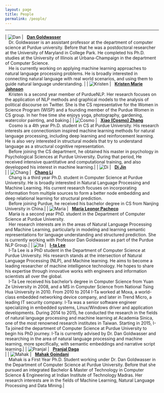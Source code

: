 ```yaml
---
layout: page
title: People
permalink: /people/
---
```


---

| ![Dan][Danphoto] | &nbsp;&nbsp;[**Dan Goldwasser**][Danweb] <br> &nbsp;&nbsp; Dr. Goldwasser is an assistant professor at the department of computer science at Purdue university. Before that he was a postdoctoral researcher at the University of Maryland in College Park. He completed his Ph.D. studies at the University of Illinois at Urbana-Champaign in the department of Computer Science. <br> &nbsp;&nbsp; He is currently working on applying machine learning approaches to natural language processing problems. He is broadly interested in connecting natural language with real world scenarios, and using them to guide natural language understanding. |
| ![Kristen][Kristenphoto] | &nbsp;&nbsp;[**Kristen Marie Johnson**][Kristenweb] <br> &nbsp;&nbsp; Kristen is a second year member of PurdueNLP. Her research focuses on the application of NLP methods and graphical models to the analysis of political discourse on Twitter. She is the CS representative for the Women in Science Program (WISP) and a founding member of the Purdue Women in CS group. In her free time she enjoys yoga, photography, gardening, watercolor painting, and baking.|
| ![Cosmo][Cosmophoto] | &nbsp;&nbsp;[**Xiao (Cosmo) Zhang**][Cosmoweb] <br> &nbsp;&nbsp; Cosmo is a 4th year Ph.D. student in CS at Purdue University. His research interests are connectionism inspired machine learning methods for natural language processing, including deep learning and reinforcement learning. He is also very interested in structural models that try to understand language as a structural cognitive representation. <br> &nbsp;&nbsp; Before joining the CS department, he obtained his master in psychology in Psychological Sciences at Purdue University. During that period, He received intensive quantitative and computational training, and also developped his interest in machine learning.|
| ![Di][Diphoto] | &nbsp;&nbsp;[**Di Jin**][Diweb] <br> |
| ![Chang][Changphoto] | &nbsp;&nbsp;[**Chang Li**][Changweb] <br> &nbsp;&nbsp; Chang is a third year Ph.D. student in Computer Science at Purdue University. He is broadly interested in Natural Language Processing and Machine Learning. His current research focuses on incorporating information from multiple sources to form a better node embedding and deep relational learning for structural prediction. <br> &nbsp;&nbsp; Before joining Purdue, he received his bachelor degree in CS from Nanjing University in China.|
| ![Maria][Mariaphoto] | &nbsp;&nbsp;[**María Leonor Pacheco**][Mariaweb] <br> &nbsp;&nbsp; Maria is a second year PhD. student in the Department of Computer Science at Purdue University. <br> &nbsp;&nbsp; Her research interests are in the areas of Natural Language Processing and Machine Learning, particularly in modeling and learning semantic representations for language understanding and structured prediction. She is currently working with Professor Dan Goldwasser as part of the Purdue NLP Group.|
| ![Ita][Itaphoto] | &nbsp;&nbsp;[**I-ta Lee**][Itaweb] <br> &nbsp;&nbsp; I-Ta Lee is a PhD student in the Department of Computer Science at Purdue University. His research stands at the intersection of Natural Language Processing (NLP), and Machine learning. He aims to become a leading researcher of machine intelligence technology. He hopes to share his  expertise through innovative works with engineers and information scientists all over the global. <br> &nbsp;&nbsp; I-Ta Lee received his bachelor’s degree in Computer Science from Yuan Ze University in 2008, and a MS in Computer Science from National Tsing Hua University in 2010. From 2010 to 2014 I-Ta worked at Moxa, a world-class embedded networking device company, and later in Trend Micro, a leading IT security company. I-Ta was a senior software engineer specializing in embedded systems, Linux/Windows driver and application developments. During 2014 to 2015, he conducted the research in the fields of natural language processing and machine learning at Academia Sinica, one of the most renowned research institutes in Taiwan. Starting in 2015, I-Ta joined the department of Computer Science at Purdue University to begin his PhD journey. I-Ta is currently advised by Dr. Dan Goldwasser and researching in the area of natural language processing and machine learning, more specifically, with semantic embeddings and narrative script learning.|
| ![Pranjal][Pranjalphoto] | &nbsp;&nbsp;[**Pranjal Daga**][Pranjalweb] <br> |
| ![Mahak][Mahakphoto] | &nbsp;&nbsp;[**Mahak Goindani**][Mahakweb] <br> &nbsp;&nbsp; Mahak is a First Year Ph.D. Student working under Dr. Dan Goldwasser in the Department of Computer Science at Purdue University. Before that she pursued an integrated Bachelor & Master of Technology in Computer Science & Engineering at Indian Institute of Technology Madras. Her research interests are in the fields of Machine Learning, Natural Language Processing and Data Mining.|

[Danphoto]: /images/dan.jpg
[Danweb]: https://www.cs.purdue.edu/homes/dgoldwas/ "Dan Goldwasser"

[Kristenphoto]: /images/kristen.jpg
[Kristenweb]: https://www.cs.purdue.edu/homes/john1187/ "Kristen Marie Johnson"

[Cosmophoto]: /images/cosmo.jpg
[Cosmoweb]: https://www.cs.purdue.edu/homes/zhang923/ "Cosmo Zhang"

[Diphoto]: /images/person-place-holder.jpg
[Diweb]: https://purduenlp.github.io/people/

[Changphoto]: /images/person-place-holder.jpg
[Changweb]: https://purduenlp.github.io/people/

[Mariaphoto]: /images/maria.png
[Mariaweb]: https://www.cs.purdue.edu/homes/pachecog/ "María Leonor Pacheco"

[Itaphoto]: /images/ita.jpg
[Itaweb]: https://purduenlp.github.io/people/

[Pranjalphoto]: /images/person-place-holder.jpg
[Pranjalweb]: https://purduenlp.github.io/people/

[Mahakphoto]: /images/mahak.jpg
[Mahakweb]: https://www.cs.purdue.edu/homes/mgoindan/ "Mahak Goindani"
